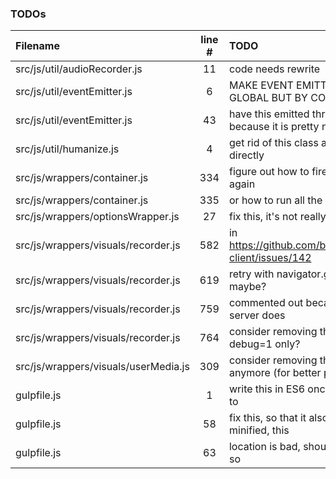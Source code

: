 ### TODOs
| Filename | line # | TODO
|:------|:------:|:------
| src/js/util/audioRecorder.js | 11 | code needs rewrite
| src/js/util/eventEmitter.js | 6 | MAKE EVENT EMITTING IN DESPOT NOT GLOBAL BUT BY CONTAINER ID INSTEAD
| src/js/util/eventEmitter.js | 43 | have this emitted through a configuration because it is pretty noisy
| src/js/util/humanize.js | 4 | get rid of this class and use those imports directly
| src/js/wrappers/container.js | 334 | figure out how to fire dom's onload event again
| src/js/wrappers/container.js | 335 | or how to run all the scripts over again
| src/js/wrappers/optionsWrapper.js | 27 | fix this, it's not really an option
| src/js/wrappers/visuals/recorder.js | 582 | in https://github.com/binarykitchen/videomail-client/issues/142
| src/js/wrappers/visuals/recorder.js | 619 | retry with navigator.getUserMedia_() maybe?
| src/js/wrappers/visuals/recorder.js | 759 | commented out because for some reasons server does
| src/js/wrappers/visuals/recorder.js | 764 | consider removing this later or have it for debug=1 only?
| src/js/wrappers/visuals/userMedia.js | 309 | consider removing that if it's not the case anymore (for better performance)
| gulpfile.js | 1 | write this in ES6 once i have figured out how to
| gulpfile.js | 58 | fix this, so that it also works when not minified, this
| gulpfile.js | 63 | location is bad, should be in a temp folder or so
